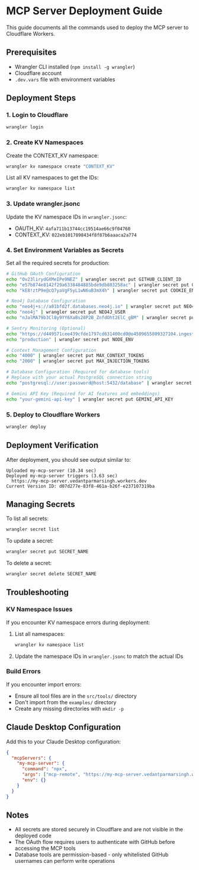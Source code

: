 # MCP Server Deployment Guide

This guide documents all the commands used to deploy the MCP server to Cloudflare Workers.

## Prerequisites

- Wrangler CLI installed (`npm install -g wrangler`)
- Cloudflare account
- `.dev.vars` file with environment variables

## Deployment Steps

### 1. Login to Cloudflare

```bash
wrangler login
```

### 2. Create KV Namespaces

Create the CONTEXT_KV namespace:
```bash
wrangler kv namespace create "CONTEXT_KV"
```

List all KV namespaces to get the IDs:
```bash
wrangler kv namespace list
```

### 3. Update wrangler.jsonc

Update the KV namespace IDs in `wrangler.jsonc`:
- OAUTH_KV: `4afa711b13744cc19514ae66c9f04760`
- CONTEXT_KV: `022eb1017898434f8f87b6aaaca2a774`

### 4. Set Environment Variables as Secrets

Set all the required secrets for production:

```bash
# GitHub OAuth Configuration
echo "Ov23lirydGXMeIPe9NEZ" | wrangler secret put GITHUB_CLIENT_ID
echo "e57b874e8142f29a6338484885bde9db803258ac" | wrangler secret put GITHUB_CLIENT_SECRET
echo "kE8!ztP9e@cQ7yaVgF5yL1wN6uB3mX4h" | wrangler secret put COOKIE_ENCRYPTION_KEY

# Neo4j Database Configuration
echo "neo4j+s://a81bfd2f.databases.neo4j.io" | wrangler secret put NEO4J_URI
echo "neo4j" | wrangler secret put NEO4J_USER
echo "nJalMA79b3Cl8y9YY6XaBs28P2B_ZnfdOht2ElC_gBM" | wrangler secret put NEO4J_PASSWORD

# Sentry Monitoring (Optional)
echo "https://d449571cee439cfde1797cd631400cd0@o4509655809327104.ingest.us.sentry.io/4509688171003904" | wrangler secret put SENTRY_DSN
echo "production" | wrangler secret put NODE_ENV

# Context Management Configuration
echo "4000" | wrangler secret put MAX_CONTEXT_TOKENS
echo "2000" | wrangler secret put MAX_INJECTION_TOKENS

# Database Configuration (Required for database tools)
# Replace with your actual PostgreSQL connection string
echo "postgresql://user:password@host:5432/database" | wrangler secret put DATABASE_URL

# Gemini API Key (Required for AI features and embeddings)
echo "your-gemini-api-key" | wrangler secret put GEMINI_API_KEY
```

### 5. Deploy to Cloudflare Workers

```bash
wrangler deploy
```

## Deployment Verification

After deployment, you should see output similar to:
```
Uploaded my-mcp-server (10.34 sec)
Deployed my-mcp-server triggers (3.63 sec)
  https://my-mcp-server.vedantparmarsingh.workers.dev
Current Version ID: d07d277e-83f8-461a-b26f-e237107319ba
```

## Managing Secrets

To list all secrets:
```bash
wrangler secret list
```

To update a secret:
```bash
wrangler secret put SECRET_NAME
```

To delete a secret:
```bash
wrangler secret delete SECRET_NAME
```

## Troubleshooting

### KV Namespace Issues

If you encounter KV namespace errors during deployment:

1. List all namespaces:
   ```bash
   wrangler kv namespace list
   ```

2. Update the namespace IDs in `wrangler.jsonc` to match the actual IDs

### Build Errors

If you encounter import errors:
- Ensure all tool files are in the `src/tools/` directory
- Don't import from the `examples/` directory
- Create any missing directories with `mkdir -p`

## Claude Desktop Configuration

Add this to your Claude Desktop configuration:

```json
{
  "mcpServers": {
    "my-mcp-server": {
      "command": "npx",
      "args": ["mcp-remote", "https://my-mcp-server.vedantparmarsingh.workers.dev/mcp"],
      "env": {}
    }
  }
}
```

## Notes

- All secrets are stored securely in Cloudflare and are not visible in the deployed code
- The OAuth flow requires users to authenticate with GitHub before accessing the MCP tools
- Database tools are permission-based - only whitelisted GitHub usernames can perform write operations